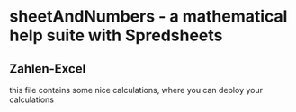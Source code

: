 # sheetAndNumbers - a mathematical help suite with Spredsheets
## Zahlen-Excel
this file contains some nice calculations, where you can deploy your calculations
